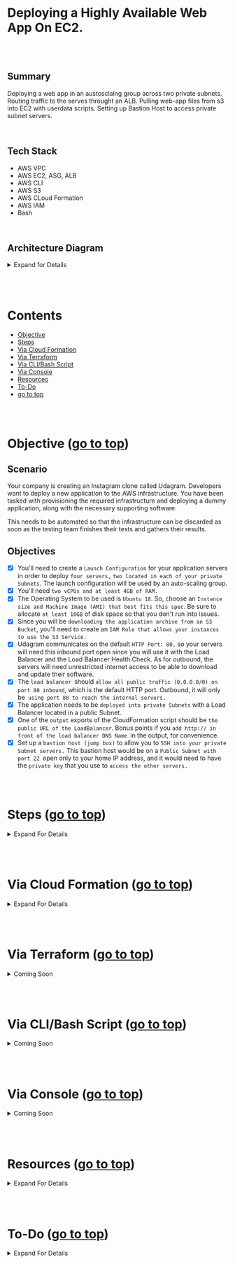 # Deploying a Highly Available Web App On EC2. <a id ='top'></a>

<br>
<br>

## Summary

Deploying a web app in an austosclaing group across two private subnets. Routing traffic to the serves throught an ALB. Pulling web-app files from s3 into EC2 with userdata scripts. Setting up Bastion Host to access private subnet servers.

<br>

## Tech Stack

- AWS VPC
- AWS EC2, ASG, ALB
- AWS CLI
- AWS S3
- AWS CLoud Formation
- AWS IAM
- Bash

<br>

## Architecture Diagram

<details>
<summary> Expand for Details</summary>
<br>

![](./images/architecture.png)

</details>

<br>
<br>
<br>

# Contents

- [Objective](#obj)
- [Steps](#steps)
- [Via Cloud Formation](#0)
- [Via Terraform](#1)
- [Via CLI/Bash Script](#2)
- [Via Console](#3)
- [Resources](#res)
- [To-Do](#to-do)
- [go to top](#top)

<br>
<br>

# Objective <a id='obj'></a> ([go to top](#top))

## Scenario

Your company is creating an Instagram clone called Udagram. Developers want to deploy a new application to the AWS infrastructure. You have been tasked with provisioning the required infrastructure and deploying a dummy application, along with the necessary supporting software.

This needs to be automated so that the infrastructure can be discarded as soon as the testing team finishes their tests and gathers their results.

## Objectives

- [x] You'll need to create a `Launch Configuration` for your application servers in order to deploy `four servers,` `two located in each of your private Subnets`. The launch configuration will be used by an auto-scaling group.
- [x] You'll need `two vCPUs and at least 4GB of RAM.`
- [x] The Operating System to be used is `Ubuntu 18`. So, choose an `Instance size and Machine Image (AMI) that best fits this spec`. Be sure to allocate `at least 10GB` of disk space so that you don't run into issues.
- [x] Since you will be `downloading the application archive from an S3 Bucket`, you'll need to create an `IAM Role that allows your instances to use the S3 Service.`
- [x] Udagram communicates on the default `HTTP Port: 80,` so your servers will need this inbound port open since you will use it with the Load Balancer and the Load Balancer Health Check. As for outbound, the servers will need unrestricted internet access to be able to download and update their software.
- [x] The `load balancer `should `allow all public traffic (0.0.0.0/0) on port 80 inbound`, which is the default HTTP port. Outbound, it will only be` using port 80 to reach the internal servers.`
- [x] The application needs to be `deployed into private Subnets` with a Load Balancer located in a public Subnet.
- [x] One of the `output` exports of the CloudFormation script should be `the public URL of the LoadBalancer`. Bonus points if you `add http:// in front of the load balancer DNS Name `in the output, for convenience.
- [x] Set up a `bastion host (jump box)` to allow you to `SSH into your private Subnet servers.` This bastion host would be on a `Public Subnet with port 22 `open only to your home IP address, and it would need to have the `private key` that you use to `access the other servers.`

<br>
<br>

# Steps <a id='steps'></a> ([go to top](#top))

<details>
  <summary> Expand For Details </summary>
  <br>
  
  - run
    ```
    aws configure
    ```
  - the region used here is `us-east-1`
  - `Create a Key Pair` named `asg-alb` and save the private key in the [keypair dir](./keypair)
  - `Obtain latest Ami id` of `Ubuntu 18`
  - `Obtain your IP Address`
    - Add values `Key Pair name`, `Ip Address` and `ami Id` to [parameters.json ](./cloudformation/parameters.json)
    - Parameter Keys: `asgKeyPair`, `sshIp` and `asgImageId`
  - deploy [cloudformation template](./cloudformation/main.yaml) which creates the following resources
    - a `VPC`
    - an `Internet Gateway (IGW)`
    - an `Internet Gateway attachment` to link the `VPC` to the `IGW`
    - `2 Public Subnets`, `1 Public Route Table`, `1 Public Route`, `2 Public Route Table association`s for `each Subnet`
    - `2 Nat Gateways` each with their own `Elactic IP addresses`
    - `2 Private Subnets`, `2 Private Route Tables`, `Routes` and `Route Table Associations`
    - `1 Security Group` for the `Load Balancer (ALB)`, allowing `HTTP Ingress` and `Egress`
    - `1 Security Group` for the `Auto Scaling Group (ASG)` allowing `HTTP Ingress` and `SSH Ingress`
    - `1 Security Group` for the `Bastion Host` allowing `SSH Ingress` from `your IP`
    - `2 IAM Roles` with `s3ReadAccess` and `ec2ReadOnlyAccess` for the `ASG Launch Config` and the `Bastion Host`
    - `1 Bastion Host`
    - `1 ASG Launch Config` , `1 ASG`, `1 ASG Scaling Policy` for `CPU Utilisation`
    - `1 ALB Target Group`, `1 ALB`, `1 ALb Listener`, `1 ALB Listener Rule`
</details>

<br>
<br>
<br>

# Via Cloud Formation <a id='0'></a> ([go to top](#top))

<details>
<summary> Expand For Details </summary>

- Clone this repo and navigate to it.

- Run the script to deploy the template

  ```
  ./scripts/run.sh create-stack
  ```

- After 7 minutes, the script will automatically print ALB Domain to stdout

  ```bash
  # example
  -------- alb-dns: http://asg-a-publi-8Q9RIHMEQFPX-999194011.us-east-1.elb.amazonaws.com
  ```

- Then script will also automatically copy revelant files and ssh into bastion Host. Enter yes to the prompt

  ```
  Are you sure you want to continue connecting (yes/no/[fingerprint])? yes
  ```

- Once in bastion host run the block below to output the `Private IPs` of all running instances to file `instance-details.txt`

  ```
  bash ./instance-details.sh
  ```

- Obtain `Private IP` addressed of ASG server

  - private instances are in IP range `10.0.2.x` and `10.0.3.x` as defined in the template

  ```
  cat instance-details.txt
  ```

- ssh into any private instance

  ```bash
  ssh -i asg-alb.cer ubuntu@10.0.2.x
  #or
  ssh -i asg-alb.cer ubuntu@10.0.3.x
  ```

</details>

<br>
<br>
<br>

# Via Terraform <a id='1'></a> ([go to top](#top))

<details>
<summary> Coming Soon </summary>

</details>

<br>
<br>
<br>

# Via CLI/Bash Script<a id='2'></a> ([go to top](#top))

<details>
<summary> Coming Soon </summary>

</details>

<br>
<br>
<br>

# Via Console <a id='3'></a> ([go to top](#top))

<details>
<summary> Coming Soon </summary>

</details>

<br>
<br>
<br>

# Resources <a id='res'></a> ([go to top](#top))

<details>
  <summary> Expand For Details  </summary>
    - simulate stress on ASG
    
    - https://docs.aws.amazon.com/AWSEC2/latest/UserGuide/finding-an-ami.html#finding-an-ami-console
    
    - https://docs.aws.amazon.com/AWSCloudFormation/latest/UserGuide/aws-resource-ec2-internetgateway.html#cfn-ec2-internetgateway-tags
    - https://docs.aws.amazon.com/AWSCloudFormation/latest/UserGuide/aws-resource-iam-role.html#cfn-iam-role-path
    - https://docs.aws.amazon.com/AWSCloudFormation/latest/UserGuide/aws-resource-iam-instanceprofile.html
    - https://docs.aws.amazon.com/IAM/latest/UserGuide/id_roles_use_switch-role-ec2_instance-profiles.html
      ¡
    - https://docs.aws.amazon.com/AWSCloudFormation/latest/UserGuide/pseudo-parameter-reference.html
    
    - https://docs.aws.amazon.com/AWSCloudFormation/latest/UserGuide/aws-resource-autoscaling-launchconfiguration.html
    
    - https://docs.aws.amazon.com/AWSEC2/latest/UserGuide/device_naming.html
    
    - https://docs.aws.amazon.com/AWSCloudFormation/latest/UserGuide/aws-attribute-creationpolicy.html
    
    - https://docs.aws.amazon.com/AWSCloudFormation/latest/UserGuide/quickref-autoscaling.html
    
    - https://docs.aws.amazon.com/AWSCloudFormation/latest/UserGuide/aws-attribute-updatepolicy.html

</details>

<br>
<br>
<br>

# To-Do <a id='to-do'></a> ([go to top](#top))

<details>
  <summary> Expand For Details </summary>
  <br>
  - same project but make it serverless!
  - add stress test to test scaling policies
  - add Network ACLs
  - make keypair name a viariable
  - fix ALB Request Scaling Policy
  - Add CFN helper cripts to send success signals to ASG Creation policy
  - upgrade python on ubuntu 18 (or just use ubuntu 20?)
</details>
